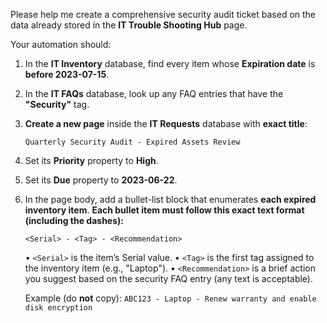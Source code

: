 Please help me create a comprehensive security audit ticket based on the data already stored in the **IT Trouble Shooting Hub** page.

Your automation should:

1. In the **IT Inventory** database, find every item whose **Expiration date** is **before 2023-07-15**.
2. In the **IT FAQs** database, look up any FAQ entries that have the **"Security"** tag.
3. **Create a new page** inside the **IT Requests** database with **exact title**:
   
   `Quarterly Security Audit - Expired Assets Review`
4. Set its **Priority** property to **High**.
5. Set its **Due** property to **2023-06-22**.
6. In the page body, add a bullet-list block that enumerates **each expired inventory item**. **Each bullet item must follow this exact text format (including the dashes):**

   `<Serial> - <Tag> - <Recommendation>`

   • `<Serial>` is the item’s Serial value.
   • `<Tag>` is the first tag assigned to the inventory item (e.g., "Laptop").
   • `<Recommendation>` is a brief action you suggest based on the security FAQ entry (any text is acceptable).

   Example (do **not** copy):
   `ABC123 - Laptop - Renew warranty and enable disk encryption`